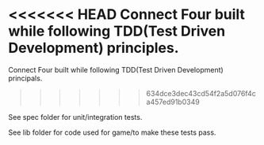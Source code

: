 <<<<<<< HEAD
Connect Four built while following TDD(Test Driven Development) principles.
=======
Connect Four built while following TDD(Test Driven Development) principals.
>>>>>>> 634dce3dec43cd54f2a5d076f4ca457ed91b0349

See spec folder for unit/integration tests.

See lib folder for code used for game/to make these tests pass.